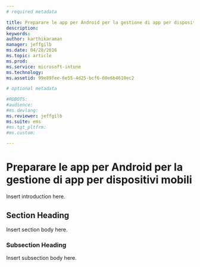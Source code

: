 ```yaml
---
# required metadata

title: Preparare le app per Android per la gestione di app per dispositivi mobili | Microsoft Intune
description:
keywords:
author: karthikaraman
manager: jeffgilb
ms.date: 04/28/2016
ms.topic: article
ms.prod:
ms.service: microsoft-intune
ms.technology:
ms.assetid: 99e89fee-6e55-4d25-bcf6-60e6b4610ec2

# optional metadata

#ROBOTS:
#audience:
#ms.devlang:
ms.reviewer: jeffgilb
ms.suite: ems
#ms.tgt_pltfrm:
#ms.custom:

---
```


# Preparare le app per Android per la gestione di app per dispositivi mobili
Insert introduction here.

## Section Heading
Insert section body here.

### Subsection Heading
Insert subsection body here.



<!--HONumber=May16_HO1-->


